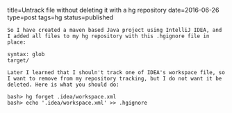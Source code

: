 title=Untrack file without deleting it with a hg repository
date=2016-06-26
type=post
tags=hg
status=published
~~~~~~
So I have created a maven based Java project using IntelliJ IDEA, and I added all files to my hg repository with this .hgignore file in place:

syntax: glob
target/

Later I learned that I shouln't track one of IDEA's workspace file, so I want to remove from my repository tracking, but I do not want it be deleted. Here is what you should do:

bash> hg forget .idea/workspace.xml
bash> echo '.idea/workspace.xml' >> .hgignore